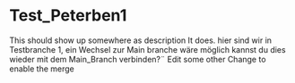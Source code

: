 # Test_Peterben1
 This should show up somewhere as description
It does.
hier sind wir in Testbranche 1, ein Wechsel zur Main branche wäre möglich
kannst du dies wieder mit dem Main_Branch verbinden?¨
Edit some other Change to enable the merge